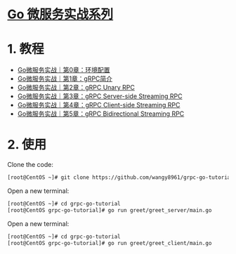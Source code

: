 # [Go 微服务实战系列](http://www.madmalls.com/blog/category/go-microservices/)


# 1. 教程

- [Go微服务实战｜第0章：环境配置](http://www.madmalls.com/blog/post/grpc-setup-go-dependencies/)
- [Go微服务实战｜第1章：gRPC简介](http://www.madmalls.com/blog/post/what-is-grpc/)
- [Go微服务实战｜第2章：gRPC Unary RPC](http://www.madmalls.com/blog/post/grpc-unary-rpc/)
- [Go微服务实战｜第3章：gRPC Server-side Streaming RPC](http://www.madmalls.com/blog/post/grpc-server-streaming-rpc/)
- [Go微服务实战｜第4章：gRPC Client-side Streaming RPC](http://www.madmalls.com/blog/post/grpc-client-streaming-rpc/)
- [Go微服务实战｜第5章：gRPC Bidirectional Streaming RPC](http://www.madmalls.com/blog/post/grpc-bidirectional-streaming-rpc/)


# 2. 使用

Clone the code:

```bash
[root@CentOS ~]# git clone https://github.com/wangy8961/grpc-go-tutorial.git
```

Open a new terminal:

```bash
[root@CentOS ~]# cd grpc-go-tutorial
[root@CentOS grpc-go-tutorial]# go run greet/greet_server/main.go
```

Open a new terminal:

```bash
[root@CentOS ~]# cd grpc-go-tutorial
[root@CentOS grpc-go-tutorial]# go run greet/greet_client/main.go
```
